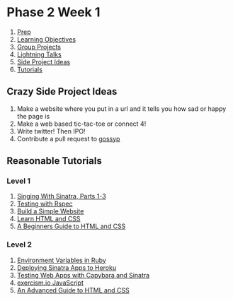 # Phase 2 Week 1
1. [Prep](week-1/prep.md)
1. [Learning Objectives](week-1/learning-objectives.md)
1. [Group Projects](week-1/group-projects)
1. [Lightning Talks](week-1/lightning-talks.md)
1. [Side Project Ideas](#crazy-side-project-ideas)
1. [Tutorials](#reasonable-tutorials)


## Crazy Side Project Ideas
1. Make a website where you put in a url and it tells you how sad or happy the page is
1. Make a web based tic-tac-toe or connect 4!
1. Write twitter! Then IPO!
1. Contribute a pull request to [gossyp](https://github.com/Devbootcamp/gossyp)

## Reasonable Tutorials

### Level 1

1. [Singing With Sinatra, Parts 1-3](http://net.tutsplus.com/tutorials/ruby/singing-with-sinatra/)
1. [Testing with Rspec](http://net.tutsplus.com/tutorials/ruby/ruby-for-newbies-testing-with-rspec/)
1. [Build a Simple Website](http://teamtreehouse.com/library/websites/build-a-simple-website)
1. [Learn HTML and CSS](http://teamtreehouse.com/learning-adventures/learn-html-and-css)
1. [A Beginners Guide to HTML and CSS](http://learn.shayhowe.com/)

### Level 2

1. [Environment Variables in Ruby](http://ruby.about.com/od/rubyfeatures/a/envvar.htm)
1. [Deploying Sinatra Apps to Heroku](http://cloud.dzone.com/articles/deploying-sinatra-app-heroku-0)
1. [Testing Web Apps with Capybara and Sinatra](http://net.tutsplus.com/tutorials/ruby/ruby-for-newbies-testing-web-apps-with-capybara-and-cucumber/)
1. [exercism.io JavaScript](exercism.io/setup/javascript)
1. [An Advanced Guide to HTML and CSS](http://learn.shayhowe.com/)
